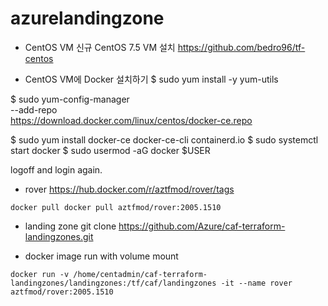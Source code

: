 # azurelandingzone


- CentOS VM
신규 CentOS 7.5 VM 설치
https://github.com/bedro96/tf-centos
 
- CentOS VM에 Docker 설치하기
$ sudo yum install -y yum-utils

$ sudo yum-config-manager \
    --add-repo \
    https://download.docker.com/linux/centos/docker-ce.repo
    
$ sudo yum install docker-ce docker-ce-cli containerd.io
$ sudo systemctl start docker
$ sudo usermod -aG docker $USER

logoff and login again.
    
- rover 
https://hub.docker.com/r/aztfmod/rover/tags
```
docker pull docker pull aztfmod/rover:2005.1510
```

- landing zone
git clone https://github.com/Azure/caf-terraform-landingzones.git

- docker image run with volume mount
```
docker run -v /home/centadmin/caf-terraform-landingzones/landingzones:/tf/caf/landingzones -it --name rover aztfmod/rover:2005.1510
```



